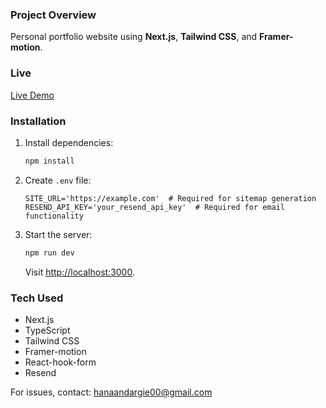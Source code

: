### Project Overview

Personal portfolio website using **Next.js**, **Tailwind CSS**, and **Framer-motion**.

### Live

[Live Demo](https://hana-portfolio-68sa.vercel.app/)

### Installation

1.  Install dependencies:
    
    ```bash
    npm install
    
    ```
    
2.  Create `.env` file:
    
    ```env
    SITE_URL='https://example.com'  # Required for sitemap generation  
    RESEND_API_KEY='your_resend_api_key'  # Required for email functionality  
    
    ```
    
3.  Start the server:
    
    ```bash
    npm run dev
    
    ```
    
    Visit [http://localhost:3000](http://localhost:3000/).

### Tech Used

-   Next.js
-   TypeScript
-   Tailwind CSS
-   Framer-motion
-   React-hook-form
-   Resend

For issues, contact: [hanaandargie00@gmail.com](mailto:hanaandargie00@gmail.com)
